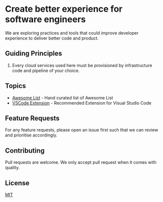 # Create better experience for software engineers

We are exploring practices and tools that could improve developer experience to deliver better code and product.

## Guiding Principles

1. Every cloud services used here must be provisioned by infrastructure code and pipeline of your choice.

## Topics

* [Awesome List](awesome-list.md) - Hand curated list of Awesome List
* [VSCode Extension](vscode-extension.md) - Recommended Extension for Visual Studio Code

## Feature Requests

For any feature requests, please open an issue first such that we can review and prioritise accordingly.

## Contributing

Pull requests are welcome.  We only accept pull request when it comes with quality.

## License

[MIT](https://choosealicense.com/licenses/mit/)
